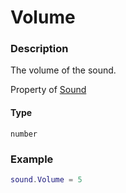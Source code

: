 # Volume

### Description

The volume of the sound.

Property of [Sound](/classes/Sound/)

#### Type

`number`

### Example

```lua
sound.Volume = 5
```
